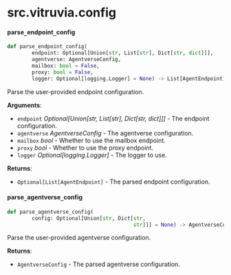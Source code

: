 <a id="src.vitruvia.config"></a>

# src.vitruvia.config

<a id="src.vitruvia.config.parse_endpoint_config"></a>

#### parse`_`endpoint`_`config

```python
def parse_endpoint_config(
        endpoint: Optional[Union[str, List[str], Dict[str, dict]]],
        agentverse: AgentverseConfig,
        mailbox: bool = False,
        proxy: bool = False,
        logger: Optional[logging.Logger] = None) -> List[AgentEndpoint]
```

Parse the user-provided endpoint configuration.

**Arguments**:

- `endpoint` _Optional[Union[str, List[str], Dict[str, dict]]]_ - The endpoint configuration.
- `agentverse` _AgentverseConfig_ - The agentverse configuration.
- `mailbox` _bool_ - Whether to use the mailbox endpoint.
- `proxy` _bool_ - Whether to use the proxy endpoint.
- `logger` _Optional[logging.Logger]_ - The logger to use.
  

**Returns**:

- `Optional[List[AgentEndpoint]` - The parsed endpoint configuration.

<a id="src.vitruvia.config.parse_agentverse_config"></a>

#### parse`_`agentverse`_`config

```python
def parse_agentverse_config(
        config: Optional[Union[str, Dict[str,
                                         str]]] = None) -> AgentverseConfig
```

Parse the user-provided agentverse configuration.

**Returns**:

- `AgentverseConfig` - The parsed agentverse configuration.

